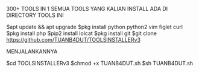 300+ TOOLS IN 1 SEMUA TOOLS YANG KALIAN INSTALL ADA DI DIRECTORY TOOLS INI

$apt update && apt upgrade $pkg install python python2 vim figlet curl $pkg install php $pip2 install lolcat $pkg install git $git clone https://github.com/TUANB4DUT/TOOLSINSTALLERv3

MENJALANKANNYA

$cd TOOLSINSTALLERv3 $chmod +x TUANB4DUT.sh $sh TUANB4DUT.sh
